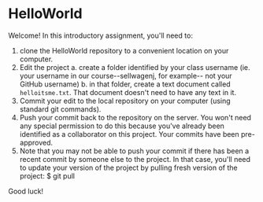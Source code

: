 HelloWorld
==========

Welcome! In this introductory assignment, you'll need to:

1. clone the HelloWorld repository to a convenient location
   on your computer.
2. Edit the project
    a. create a folder identified by your class username
       (ie. your username in our course--sellwagenj, for example--
       not your GitHub username)
    b. in that folder, create a text document called
       `helloitsme.txt`. That document doesn't need to have
       any text in it.
3. Commit your edit to the local repository on your computer
   (using standard git commands).
4. Push your commit back to the repository on the server. You
   won't need any special permission to do this because you've
   already been identified as a collaborator on this project.
   Your commits have been pre-approved.
5. Note that you may not be able to push your commit if there
   has been a recent commit by someone else to the project. In
   that case, you'll need to update your version of the project
   by pulling fresh version of the project:
        $ git pull


Good luck!

